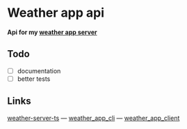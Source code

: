 # Weather app api

**Api for my [weather app server](https://github.com/MichalUSER/weather-server-ts)**

## Todo

- [ ] documentation
- [ ] better tests

## Links

[weather-server-ts](https://github.com/MichalUSER/weather-server-ts)
— [weather_app_cli](https://github.com/MichalUSER/weather_app_cli)
— [weather_app_client](https://github.com/MichalUSER/weather_app_client)